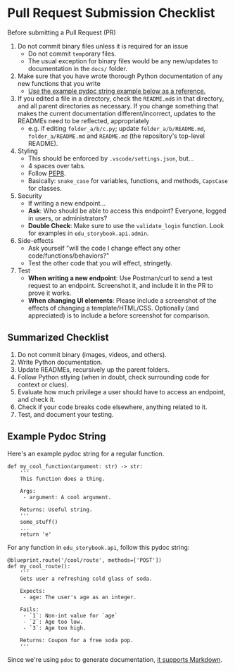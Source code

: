 # Pull Request Submission Checklist

Before submitting a Pull Request (PR)

1. Do not commit binary files unless it is required for an issue
    - Do not commit `temp`orary files.
    - The usual exception for binary files would be any new/updates to documentation in the `docs/` folder.
2. Make sure that you have wrote thorough Python documentation of any new functions that you write
    - [Use the example pydoc string example below as a reference.](#example-pydoc-string)
3. If you edited a file in a directory, check the `README.md`s in that directory, and all parent directories as necessary.  If you change something that makes the current documentation different/incorrect, updates to the READMEs need to be reflected, appropriately
    - e.g. if editing `folder_a/b/c.py`; update `folder_a/b/README.md`, `folder_a/README.md` and `README.md` (the repository's top-level README).
4. Styling
    - This should be enforced by `.vscode/settings.json`, but...
    - 4 spaces over tabs.
    - Follow [PEP8](https://www.google.com/search?client=safari&rls=en&q=python+pep8&ie=UTF-8&oe=UTF-8).
    - Basically: `snake_case` for variables, functions, and methods, `CapsCase` for classes.
5. Security
    - If writing a new endpoint...
    - **Ask**: Who should be able to access this endpoint? Everyone, logged in users, or administrators?
    - **Double Check**: Make sure to use the `validate_login` function. Look for examples in `edu_storybook.api.admin`.
6. Side-effects
    - Ask yourself "will the code I change effect any other code/functions/behaviors?"
    - Test the other code that you will effect, stringetly.
7. Test
    - **When writing a new endpoint**: Use Postman/curl to send a test request to an endpoint. Screenshot it, and include it in the PR to prove it works.
    - **When changing UI elements**: Please include a screenshot of the effects of changing a template/HTML/CSS. Optionally (and appreciated) is to include a before screenshot for comparison.


## Summarized Checklist

 1. Do not commit binary (images, videos, and others).
 2. Write Python documentation.
 3. Update READMEs, recursively up the parent folders.
 4. Follow Python stlying (when in doubt, check surrounding code for context or clues).
 5. Evaluate how much privilege a user should have to access an endpoint, and check it.
 6. Check if your code breaks code elsewhere, anything related to it.
 7. Test, and document your testing.

## Example Pydoc String

Here's an example pydoc string for a regular function.

```
def my_cool_function(argument: str) -> str:
    '''
    This function does a thing.

    Args:
     - argument: A cool argument.

    Returns: Useful string.
    '''
    some_stuff()
    ...
    return 'e'
```

For any function in `edu_storybook.api`, follow this pydoc string:

```
@blueprint.route('/cool/route', methods=['POST'])
def my_cool_route():
    '''
    Gets user a refreshing cold glass of soda.

    Expects:
     - age: The user's age as an integer.

    Fails:
     - `1`: Non-int value for `age`
     - `2`: Age too low.
     - `3`: Age too high.

    Returns: Coupon for a free soda pop.
    '''
```

Since we're using `pdoc` to generate documentation, [it supports Markdown](https://docs.github.com/en/get-started/writing-on-github/getting-started-with-writing-and-formatting-on-github/basic-writing-and-formatting-syntax).
